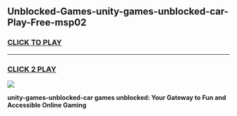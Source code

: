 
## Unblocked-Games-unity-games-unblocked-car-Play-Free-msp02
<h3>
<a href="https://premium76.site?title=unity-games-unblocked-car&ref=23A">CLICK TO PLAY</a></h3>
<hr>

<h3>
<a href="https://premium76.site?title=unity-games-unblocked-car&ref=23A">CLICK 2 PLAY</a>
  
</h3>

<a href="https://premium76.site?title=unity-games-unblocked-car&ref=23A"><img src="https://clearcache.store/games.png"></a>


**unity-games-unblocked-car games unblocked: Your Gateway to Fun and Accessible Online Gaming**

